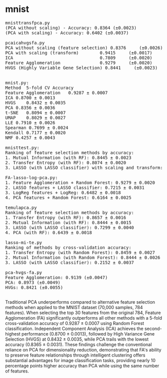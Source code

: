 # mnist
<pre>
mnisttransfpca.py
(PCA without scaling) - Accuracy: 0.8364 (±0.0023)
(PCA with scaling) - Accuracy: 0.6402 (±0.0037)

pcaicahvgsfa.py
PCA without scaling (feature selection) 0.8376     (±0.0026)
PCA with scaling (transform)        0.9415     (±0.0017)
ICA                                 0.7809     (±0.0020)
Feature Agglomeration               0.9279     (±0.0020)
HVGS (Highly Variable Gene Selection) 0.8441     (±0.0023)

  
mnist.py:
Method	5-fold CV Accuracy
Feature Agglomeration	0.9287 ± 0.0007
ICA	0.8700 ± 0.0013
HVGS	0.8432 ± 0.0035
PCA	0.8356 ± 0.0036
t-SNE	0.8094 ± 0.0007
UMAP	0.8029 ± 0.0027
LLE	0.7910 ± 0.0026
Spearman 0.7699 ± 0.0024
Kendall	0.7177 ± 0.0020
NMF	0.4257 ± 0.0043

mnisttest.py:
Ranking of feature selection methods by accuracy:
1. Mutual Information (with RF): 0.8445 ± 0.0023
2. Transfer Entropy (with RF): 0.8074 ± 0.0020
3. LASSO (with LASSO classifier) with scaling and transform: 0.7299 ± 0.0024

FA-lasso-log-pca.py:
1. Feature Agglomeration + Random Forest: 0.9279 ± 0.0020
2. LASSO features + LASSO classifier: 0.7215 ± 0.0031
3. LogReg features + LogReg: 0.6482 ± 0.0018
4. PCA features + Random Forest: 0.6164 ± 0.0025

temulapca.py
Ranking of feature selection methods by accuracy:
1. Transfer Entropy (with RF): 0.8657 ± 0.0016
2. Mutual Information (with RF): 0.8444 ± 0.0015
3. LASSO (with LASSO classifier): 0.7299 ± 0.0040
4. PCA (with RF): 0.6439 ± 0.0018

lasso-mi-te.py
Ranking of methods by cross-validation accuracy:
1. Transfer Entropy (with Random Forest): 0.8459 ± 0.0027
2. Mutual Information (with Random Forest): 0.8444 ± 0.0026
3. LASSO (with LASSO classifier): 0.2152 ± 0.0037

pca-hvgs-fa.py
Feature Agglomeration: 0.9139 (±0.0047)
PCA: 0.8973 (±0.0049)
HVGs: 0.8421 (±0.0055)
  
</pre>

Traditional PCA underperforms compared to alternative feature selection methods when applied to the MNIST dataset (70,000 samples, 784 features). 
When selecting the top 30 features from the original 784, Feature Agglomeration (FA) significantly outperforms all other methods with a 5-fold cross-validation accuracy of 0.9287 ± 0.0007 using Random Forest classification. 
Independent Component Analysis (ICA) achieves the second-highest performance (0.8700 ± 0.0013), followed by High Variance Gene Selection (HVGS) at 0.8432 ± 0.0035, while PCA trails with the lowest accuracy (0.8365 ± 0.0031). 
These findings challenge the conventional reliance on PCA for dimensionality reduction, demonstrating that FA's ability to preserve feature relationships through intelligent clustering offers substantial advantages for image classification tasks, providing nearly 10 percentage points higher accuracy than PCA while using the same number of features. 

